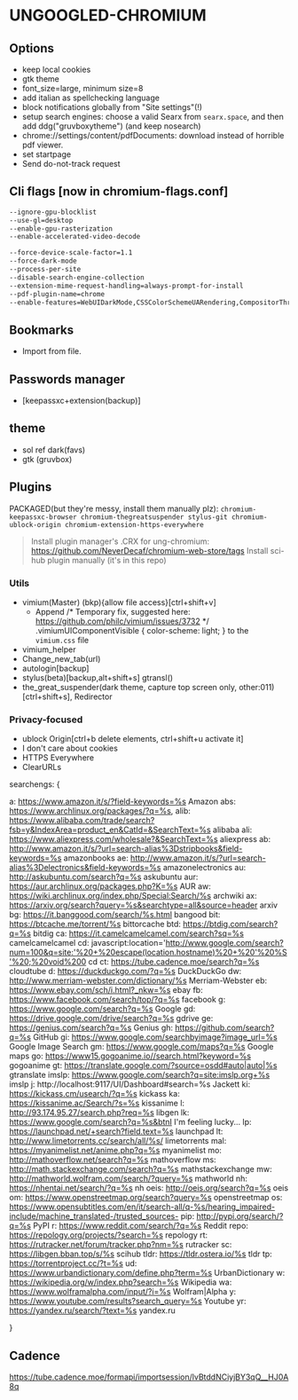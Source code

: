 # UNGOOGLED-CHROMIUM

## Options
- keep local cookies
- gtk theme
- font_size=large, minimum size=8
- add italian as spellchecking language
- block notifications globally from "Site settings"(!)
- setup search engines: choose a valid Searx from `searx.space`, and then add ddg("gruvboxytheme") (and keep nosearch)
- chrome://settings/content/pdfDocuments: download instead of horrible pdf viewer.
- set startpage
- Send do-not-track request

## Cli flags [now in chromium-flags.conf]
``` sh
--ignore-gpu-blocklist
--use-gl=desktop
--enable-gpu-rasterization
--enable-accelerated-video-decode

--force-device-scale-factor=1.1
--force-dark-mode
--process-per-site
--disable-search-engine-collection
--extension-mime-request-handling=always-prompt-for-install
--pdf-plugin-name=chrome
--enable-features=WebUIDarkMode,CSSColorSchemeUARendering,CompositorThreadedScrollbarScrolling,NativeNotifications,QuietNotificationPrompts
```

## Bookmarks
- Import from file.

## Passwords manager
- [keepassxc+extension(backup)]

## theme
- sol ref dark(favs)
- gtk (gruvbox)

## Plugins
PACKAGED(but they're messy, install them manually plz): `chromium-keepassxc-browser chromium-thegreatsuspender stylus-git chromium-ublock-origin chromium-extension-https-everywhere`
> Install plugin manager's .CRX for ung-chromium: https://github.com/NeverDecaf/chromium-web-store/tags
> Install sci-hub plugin manually (it's in this repo)

### Utils
- vimium(Master) (bkp){allow file access}[ctrl+shift+v]
  - Append
    /* Temporary fix, suggested here: https://github.com/philc/vimium/issues/3732 */
    .vimiumUIComponentVisible { color-scheme: light; }
  to the `vimium.css` file
- vimium_helper
- Change_new_tab(url)
- autologin[backup]
- stylus(beta)[backup,alt+shift+s] gtransl(<C-R>)
- the_great_suspender(dark theme, capture top screen only, other:011)[ctrl+shift+s], Redirector

### Privacy-focused
- ublock Origin[ctrl+b delete elements, ctrl+shift+u activate it]
- I don't care about cookies
- HTTPS Everywhere
- ClearURLs

searchengs:
{

a:	https://www.amazon.it/s/?field-keywords=%s Amazon
abs:	https://www.archlinux.org/packages/?q=%s,
alib:	https://www.alibaba.com/trade/search?fsb=y&IndexArea=product_en&CatId=&SearchText=%s alibaba
ali:	https://www.aliexpress.com/wholesale?&SearchText=%s aliexpress
ab:	http://www.amazon.it/s/?url=search-alias%3Dstripbooks&field-keywords=%s amazonbooks
ae:	http://www.amazon.it/s/?url=search-alias%3Delectronics&field-keywords=%s amazonelectronics
au:	http://askubuntu.com/search?q=%s askubuntu
aur:	https://aur.archlinux.org/packages.php?K=%s AUR
aw:	https://wiki.archlinux.org/index.php/Special:Search/%s archwiki
ax:	https://arxiv.org/search?query=%s&searchtype=all&source=header arxiv
bg:	https://it.banggood.com/search/%s.html bangood
bit:    https://btcache.me/torrent/%s bittorcache
btd:    https://btdig.com/search?q=%s bitdig
ca: https://it.camelcamelcamel.com/search?sq=%s camelcamelcamel
cd:	javascript:location='http://www.google.com/search?num=100&q=site:'%20+%20escape(location.hostname)%20+%20'%20%S'%20;%20void%200 cd
ct: https://tube.cadence.moe/search?q=%s cloudtube
d:  https://duckduckgo.com/?q=%s DuckDuckGo
dw:	http://www.merriam-webster.com/dictionary/%s Merriam-Webster
eb:	https://www.ebay.com/sch/i.html?_nkw=%s ebay
fb:	https://www.facebook.com/search/top/?q=%s facebook
g:	https://www.google.com/search?q=%s Google
gd:	https://drive.google.com/drive/search?q=%s gdrive
ge:	https://genius.com/search?q=%s Genius
gh:	https://github.com/search?q=%s GitHub
gi:	https://www.google.com/searchbyimage?image_url=%s Google Image Search
gm:	https://www.google.com/maps?q=%s Google maps
go:	https://www15.gogoanime.io//search.html?keyword=%s gogoanime
gt:	https://translate.google.com/?source=osdd#auto|auto|%s gtranslate
imslp:	https://www.google.com/search?q=site:imslp.org+%s imslp
j:	http://localhost:9117/UI/Dashboard#search=%s Jackett
ki:	https://kickass.cm/usearch/?q=%s kickass
ka:	https://kissanime.ac/Search/?s=%s kissanime
l: http://93.174.95.27/search.php?req=%s libgen
lk:	https://www.google.com/search?q=%s&btnI I'm feeling lucky...
lp:	https://launchpad.net/+search?field.text=%s launchpad
lt:	http://www.limetorrents.cc/search/all/%s/ limetorrents
mal:	https://myanimelist.net/anime.php?q=%s myanimelist
mo:	http://mathoverflow.net/search?q=%s mathoverflow
ms:	http://math.stackexchange.com/search?q=%s mathstackexchange
mw:	http://mathworld.wolfram.com/search/?query=%s mathworld
nh:	https://nhentai.net/search/?q=%s nh
oeis:	http://oeis.org/search?q=%s oeis
om:	https://www.openstreetmap.org/search?query=%s openstreetmap
os: https://www.opensubtitles.com/en/it/search-all/q-%s/hearing_impaired-include/machine_translated-/trusted_sources-
pip: http://pypi.org/search/?q=%s PyPI
r:	https://www.reddit.com/search/?q=%s Reddit
repo:	https://repology.org/projects/?search=%s repology
rt:	https://rutracker.net/forum/tracker.php?nm=%s rutracker
sc:	https://libgen.bban.top/s/%s scihub
tldr:	https://tldr.ostera.io/%s tldr
tp:	https://torrentproject.cc/?t=%s
ud:	https://www.urbandictionary.com/define.php?term=%s UrbanDictionary
w:	https://wikipedia.org/w/index.php?search=%s Wikipedia
wa:	https://www.wolframalpha.com/input/?i=%s Wolfram|Alpha
y:	https://www.youtube.com/results?search_query=%s Youtube
yr:	https://yandex.ru/search/?text=%s yandex.ru

}

## Cadence
https://tube.cadence.moe/formapi/importsession/lvBtddNCiyjBY3qQ__HJ0A8q
